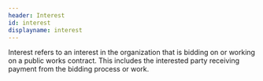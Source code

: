 ```yaml
---
header: Interest
id: interest
displayname: interest
---
```


Interest refers to an interest in the organization that is bidding on or working on a public works contract. This includes the interested party receiving payment from the bidding process or work.
